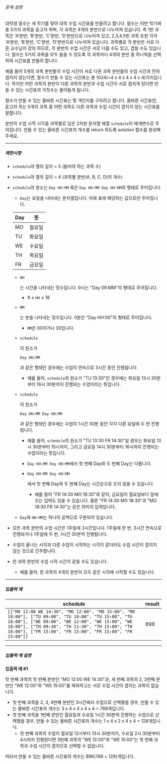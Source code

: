 ###### 문제 설명

대학생 철수는 새 학기를 맞아 대학 수업 시간표를 만들려고 합니다. 철수는 이번 학기에 총 5가지 과목을 듣고자 하며, 각 과목은 4개의 분반으로 나누어져 있습니다. 즉 1번 과목은 ‘A’분반, ‘B’분반, ‘C’분반, ‘D’분반으로 나누어져 있고, 2,3,4,5번 과목 또한 각각 ‘A’분반, ‘B’분반, ‘C’분반, ‘D’분반으로 나누어져 있습니다. 과목별로 각 분반은 서로 다른 교수님이 강의 하므로, 각 분반의 수업 시간은 서로 다를 수도 있고, 겹칠 수도 있습니다.
철수는 5가지 과목을 모두 들을 수 있도록 각 과목마다 4개의 분반 중 하나씩을 선택하여 시간표를 만들려 합니다.

예를 들어 5개의 과목 분반들의 수업 시간이 서로 다른 과목 분반들의 수업 시간과 전혀 겹치지 않는다면,
철수가 만들 수 있는 시간표는 총 1024(=4 x 4 x 4 x 4 x 4)가지입니다. 하지만 어떤 과목의 분반이 다른 과목의 분반과 수업 시간이 서로 겹치게 된다면 만들 수 있는 시간표의 가짓수는 줄어들게 됩니다.

철수가 만들 수 있는 올바른 시간표는 몇 개인지를 구하려고 합니다. 올바른 시간표란, 듣고자 하는 5개의 과목 중 어떤 과목도 다른 과목과 수업 시간이 겹치지 않는 시간표를 말합니다.

분반의 수업 시작 시각을 과목별로 담은 2차원 문자열 배열 `schedule`이 매개변수로 주어집니다. 만들 수 있는 올바른 시간표의 개수를 return 하도록 solution 함수를 완성해주세요.

------

##### 제한사항

- `schedule`의 행의 길이 = 5 (들어야 하는 과목 수)

- `schedule`의 열의 길이 = 4 (과목별 분반(A, B, C, D)의 개수)

- `schedule`의 원소는 `Day HH:MM` 혹은 `Day HH:MM Day HH:MM`의 형태로 주어집니다.

  - `Day`는 요일을 나타내는 문자열입니다. 아래 표에 해당하는 값으로만 주어집니다.

  | Day  | 뜻     |
  | ---- | ------ |
  | MO   | 월요일 |
  | TU   | 화요일 |
  | WE   | 수요일 |
  | TH   | 목요일 |
  | FR   | 금요일 |

  - ```
    HH
    ```

    는 시간을 나타내는 정수입니다. 9시는 "Day 09:MM"의 형태로 주어집니다.

    - 9 ≤ `HH` ≤ 18

  - ```
    MM
    ```

    는 분을 나타내는 정수입니다. 0분은 "Day HH:00"의 형태로 주어집니다.

    - `MM`은 00이거나 30입니다.

  - ```
    schedule
    ```

    의 원소가

     

    ```
    Day HH:MM
    ```

    과 같은 형태인 경우에는 수업이 연속으로 3시간 동안 진행됩니다.

    - 예를 들어, `schedule`의 원소가 "TU 13:30"인 경우에는 화요일 13시 30분부터 16시 30분까지 진행되는 수업이라는 뜻입니다.

  - ```
    schedule
    ```

    의 원소가

     

    ```
    Day HH:MM Day HH:MM
    ```

    과 같은 형태인 경우에는 수업이 1시간 30분 동안 각각 다른 요일에 두 번 진행됩니다.

    - 예를 들어, `schedule`의 원소가 "TU 13:30 FR 14:30"일 경우는 화요일 13시 30분부터 15시까지, 그리고 금요일 14시 30분부터 16시까지 진행되는 수업이라는 뜻입니다.

    - `Day HH:MM Day HH:MM`에서 첫 번째 Day와 두 번째 Day는 다릅니다.

    - ```
      Day HH:MM Day HH:MM
      ```

      에서 첫 번째 Day와 두 번째 Day는 시간순으로 오지 않을 수 있습니다.

      - 예를 들어 "FR 14:30 MO 18:30"와 같이, 금요일이 월요일보다 앞에 오는 입력도 있을 수 있습니다. 물론 "FR 14:30 MO 18:30"과 "MO 18:30 FR 14:30"는 같은 의미의 입력입니다.

  - `Day`와 `HH:MM`는 하나의 공백으로 구분되어 있습니다.

- 모든 과목 분반의 수업 시간은 1주일에 3시간입니다. 1주일에 한 번, 3시간 연속으로 진행되거나 1주일에 두 번, 1시간 30분씩 진행됩니다.

- 수업이 끝나는 시각과 다른 수업이 시작하는 시각이 같더라도 수업 시간이 겹치지 않는 것으로 간주합니다.

- 한 과목 분반의 수업 시작 시간이 같을 수도 있습니다.

  - 예를 들어, 한 과목의 4개의 분반이 모두 같은 시각에 시작할 수도 있습니다.

------

##### 입출력 예

| schedule                                                     | result |
| ------------------------------------------------------------ | ------ |
| `[["MO 12:00 WE 14:30", "MO 12:00", "MO 15:00", "MO 18:00"], ["TU 09:00", "TU 10:00", "TU 15:00", "TU 18:00"], ["WE 09:00", "WE 12:00", "WE 15:00", "WE 18:00"], ["TH 09:30", "TH 11:30", "TH 15:00", "TH 18:00"], ["FR 15:00", "FR 15:00", "FR 15:00", "FR 15:00"]]` | 896    |

------

##### 입출력 예 설명

**입출력 예 #1**

첫 번째 과목의 첫 번째 분반인 "MO 12:00 WE 14:30"과, 세 번째 과목의 2, 3번째 분반인 "WE 12:00"와 "WE 15:00"를 제외하고는 서로 수업 시간이 겹치는 과목이 없습니다.

- 첫 번째 과목을 2, 3, 4번째 분반인 3시간짜리 수업으로 선택했을 경우, 만들 수 있는 올바른 시간표의 개수는 3 x 4 x 4 x 4 x 4 = 768개입니다.
- 첫 번째 과목을 1번째 분반인 월요일과 수요일 1시간 30분씩 진행하는 수업으로 선택했을 경우, 만들 수 있는 올바른 시간표의 개수는 1 x 4 x 2 x 4 x 4 = 128개입니다.
  - 첫 번째 과목의 수업이 월요일 12시부터 13시 30분까지, 수요일 2시 30분부터 4시까지 진행된다면 3번째 과목의 "WE 12:00"와 "WE 15:00"는 첫 번째 과목과 수업 시간이 겹치므로 선택할 수 없습니다.

따라서 만들 수 있는 올바른 시간표의 개수는 896(768 + 128)개입니다.